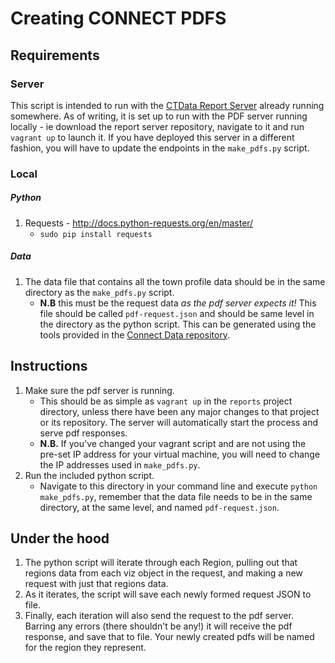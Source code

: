 # Creating CONNECT PDFS

## Requirements
### Server
This script is intended to run with the [CTData Report Server](https://github.com/CT-Data-Collaborative/reports) already running somewhere. As of writing, it is set up to run with the PDF server running locally - ie download the report server repository, navigate to it and run `vagrant up` to launch it. If you have deployed this server in a different fashion, you will have to update the endpoints in the `make_pdfs.py` script.

### Local
##### Python
1.   Requests - http://docs.python-requests.org/en/master/
      +   `sudo pip install requests`
##### Data
1.   The data file that contains all the town profile data should be in the same directory as the `make_pdfs.py` script.
      +   **N.B** this must be the request data *as the pdf server expects it!* This file should be called `pdf-request.json` and should be same level in the directory as the python script. This can be generated using the tools provided in the [Connect Data repository](https://github.com/CT-Data-Collaborative/connect-data).


## Instructions
1.   Make sure the pdf server is running.
      + This should be as simple as `vagrant up` in the `reports` project directory, unless there have been any major changes to that project or its repository. The server will automatically start the process and serve pdf responses.
      + **N.B.** If you've changed your vagrant script and are not using the pre-set IP address for your virtual machine, you will need to change the IP addresses used in `make_pdfs.py`.
2.   Run the included python script.
      + Navigate to this directory in your command line and execute `python make_pdfs.py`, remember that the data file needs to be in the same directory, at the same level, and named `pdf-request.json`.

## Under the hood
1.   The python script will iterate through each Region, pulling out that regions data from each viz object in the request, and making a new request with just that regions data.
2.   As it iterates, the script will save each newly formed request JSON to file.
3.   Finally, each iteration will also send the request to the pdf server. Barring any errors (there shouldn't be any!) it will receive the pdf response, and save that to file. Your newly created pdfs will be named for the region they represent.
